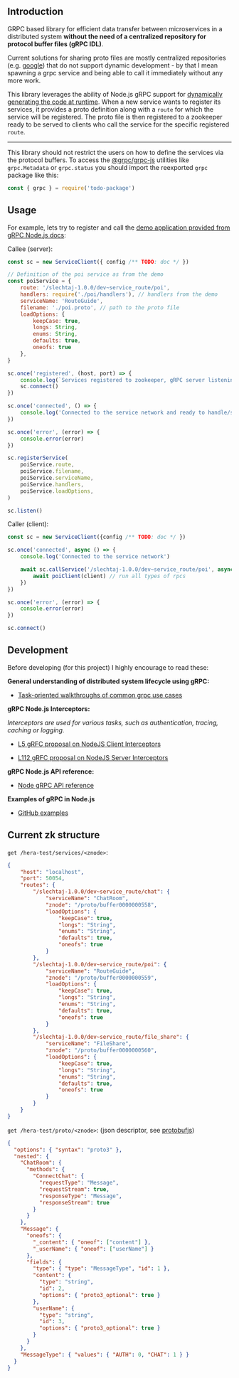 ## Introduction

GRPC based library for efficient data transfer between microservices in a distributed system **without the need of a centralized repository for protocol buffer files (gRPC IDL)**.

Current solutions for sharing proto files are mostly centralized repositories (e.g. [google](https://github.com/googleapis/googleapis/tree/master/google)) that do not support dynamic development - by that I mean spawning a grpc service and being able to call it immediately without any more work.

This library leverages the ability of Node.js gRPC support for [dynamically generating the code at runtime](https://grpc.io/docs/languages/node/basics/#example-code-and-setup). When a new service wants to register its services, it provides a proto definition along with a `route` for which the service will be registered. The proto file is then registered to a zookeeper ready to be served to clients who call the service for the specific registered `route`.

---

This library should not restrict the users on how to define the services via the protocol buffers. To access the [@grpc/grpc-js](https://www.npmjs.com/package/@grpc/grpc-js) utilities like `grpc.Metadata` or `grpc.status` you should import the reexported `grpc` package like this:

```js
const { grpc } = require('todo-package')
```

## Usage

For example, lets try to register and call the [demo application provided from gRPC Node.js docs](https://grpc.io/docs/languages/node/basics/):

Callee (server):
```js
const sc = new ServiceClient({ config /** TODO: doc */ })

// Definition of the poi service as from the demo
const poiService = {
	route: '/slechtaj-1.0.0/dev~service_route/poi',
	handlers: require('./poi/handlers'), // handlers from the demo
	serviceName: 'RouteGuide',
	filename: './poi.proto', // path to the proto file
	loadOptions: {
		keepCase: true,
		longs: String,
		enums: String,
		defaults: true,
		oneofs: true
    },
}

sc.once('registered', (host, port) => {
	console.log(`Services registered to zookeeper, gRPC server listening on ${host}:${port}`)
	sc.connect()
})

sc.once('connected', () => {
	console.log('Connected to the service network and ready to handle/send requests')
})

sc.once('error', (error) => {
	console.error(error)
})

sc.registerService(
	poiService.route,
	poiService.filename,
	poiService.serviceName,
	poiService.handlers,
	poiService.loadOptions,
)

sc.listen()
```

Caller (client):

```js
const sc = new ServiceClient({config /** TODO: doc */ })

sc.once('connected', async () => {
	console.log('Connected to the service network')

	await sc.callService('/slechtaj-1.0.0/dev~service_route/poi', async (client /** TODO: doc */) => {
		await poiClient(client) // run all types of rpcs
	})
})

sc.once('error', (error) => {
	console.error(error)
})

sc.connect()
```

## Development

Before developing (for this project) I highly encourage to read these:

**General understanding of distributed system lifecycle using gRPC:**

- [Task-oriented walkthroughs of common grpc use cases](https://grpc.io/docs/guides/)

**gRPC Node.js Interceptors:**

*Interceptors are used for various tasks, such as authentication, tracing, caching or logging.*

- [L5 gRFC proposal on NodeJS Client Interceptors](https://github.com/grpc/proposal/blob/master/L5-node-client-interceptors.md)

- [L112 gRFC proposal on NodeJS Server Interceptors](https://github.com/grpc/proposal/blob/master/L112-node-server-interceptors.md)


**gRPC Node.js API reference:**

- [Node gRPC API reference](https://grpc.github.io/grpc/node/grpc.html)

**Examples of gRPC in Node.js**

- [GitHub examples](https://github.com/grpc/grpc-node/tree/master/examples)

## Current zk structure

`get /hera-test/services/<znode>`:
```json
{
	"host": "localhost",
	"port": 50054,
	"routes": {
		"/slechtaj-1.0.0/dev~service_route/chat": {
			"serviceName": "ChatRoom",
			"znode": "/proto/buffer0000000558",
			"loadOptions": {
				"keepCase": true,
				"longs": "String",
				"enums": "String",
				"defaults": true,
				"oneofs": true
			}
		},
		"/slechtaj-1.0.0/dev~service_route/poi": {
			"serviceName": "RouteGuide",
			"znode": "/proto/buffer0000000559",
			"loadOptions": {
				"keepCase": true,
				"longs": "String",
				"enums": "String",
				"defaults": true,
				"oneofs": true
			}
		},
		"/slechtaj-1.0.0/dev~service_route/file_share": {
			"serviceName": "FileShare",
			"znode": "/proto/buffer0000000560",
			"loadOptions": {
				"keepCase": true,
				"longs": "String",
				"enums": "String",
				"defaults": true,
				"oneofs": true
			}
		}
	}
}
```

`get /hera-test/proto/<znode>`: (json descriptor, see [protobufjs](https://www.npmjs.com/package/protobufjs))
```json
{
  "options": { "syntax": "proto3" },
  "nested": {
    "ChatRoom": {
      "methods": {
        "ConnectChat": {
          "requestType": "Message",
          "requestStream": true,
          "responseType": "Message",
          "responseStream": true
        }
      }
    },
    "Message": {
      "oneofs": {
        "_content": { "oneof": ["content"] },
        "_userName": { "oneof": ["userName"] }
      },
      "fields": {
        "type": { "type": "MessageType", "id": 1 },
        "content": {
          "type": "string",
          "id": 2,
          "options": { "proto3_optional": true }
        },
        "userName": {
          "type": "string",
          "id": 3,
          "options": { "proto3_optional": true }
        }
      }
    },
    "MessageType": { "values": { "AUTH": 0, "CHAT": 1 } }
  }
}
```
